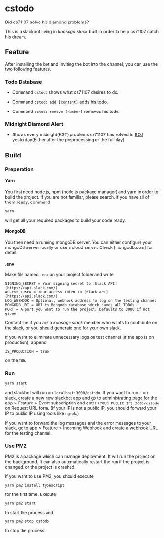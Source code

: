 # cstodo

Did cs71107 solve his diamond problems?

This is a slackbot living in _koosaga slack_ built in order to help cs71107 catch his dream.

## Feature

After installing the bot and inviting the bot into the channel, you can use the two following features.


### Todo Database


* Command `cstodo` shows what cs71107 desires to do.

* Command `cstodo add [content]` adds his todo.

* Command `cstodo remove [number]` removes his todo.

### Midnight Diamond Alert

* Shows every midnight(KST) problems cs71107 has solved in [BOJ](https://www.acmicpc.net/) yesterday(Either after the preprocessing or the full day).


## Build

### Preperation

#### Yarn

You first need node.js, npm (node.js package manager) and yarn in order to build the project. If you are not familiar, please search. If you have all of them ready, command

`yarn`

will get all your required packages to build your code ready.

#### MongoDB

You then need a running mongoDB server. You can either configure your mongoDB server locally or use a cloud server. Check [mongodb.com] for detail.

#### .env

Make file named `.env` on your project folder and write

```
SIGNING_SECRET = Your signing secret to [Slack API](https://api.slack.com/)
ACCESS_TOKEN = Your access token to [Slack API](https://api.slack.com/)
LOG_WEBHOOK = Optional, webhook address to log on the testing channel
MONGODB_URI = URI to Mongodb database which saves all TODOs
PORT = A port you want to run the project; Defaults to 3000 if not given
```

Contact me if you are a _koosaga slack_ member who wants to contribute on the slack, or you should generate one for your own slack.

If you want to eliminate unnecessary logs on test channel (if the app is on production), append

```
IS_PRODUCTION = true
```

on the file.


### Run

`yarn start`

and slackbot will run on `localhost:3000/cstodo`. If you want to run it on slack, [create a new new slackbot app](https://api.slack.com/apps) and go to administrating page for the app > Feature > Event subscription and enter `(YOUR PUBLIC IP):3000/cstodo` on Request URL form. (If your IP is not a public IP, you should forward your IP to public IP using tools like `ngrok`.)

If you want to forward the log messages and the error messages to your slack, go to app > Feature > Incoming Webhook and create a webhook URL for the testing channel.

### Use PM2

PM2 is a package which can manage deployment. It will run the project on the background. It can also automatically restart the run if the project is changed, or the project is crashed.

If you want to use PM2, you should execute

`yarn pm2 install typescript`

for the first time. Execute

`yarn pm2 start`

to start the process and

`yarn pm2 stop cstodo`

to stop the process.